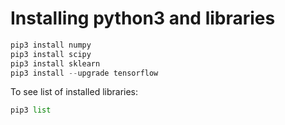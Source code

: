 # Installing python3 and libraries



```python
pip3 install numpy
pip3 install scipy
pip3 install sklearn
pip3 install --upgrade tensorflow
```

To see list of installed libraries:
```python
pip3 list
```

